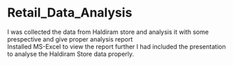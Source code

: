 # Retail_Data_Analysis
I was collected the data from Haldiram store and analysis it with some prespective and give proper analysis report  
Installed MS-Excel to view the report
further I had included the presentation to analyse the Haldiram Store data properly.
